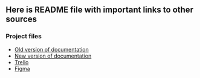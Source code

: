 ## Here is README file with important links to other sources

### Project files
 - [Old version of documentation](https://docs.google.com/document/d/1mLrU68oWKaQnStEllXxCOG_jIhLWVq4kO6xj4UtMyXs/edit?usp=sharing)
 - [New version of documentation](https://docs.google.com/document/d/18_nbm46g437DOHI1mce6X7qxjJBlKTE0dIbuVQ_Wcro/edit?usp=sharing)
 - [Trello](https://trello.com/invite/user42940021/ATTI0bda958cb2e34c6c9cbf8970804c592e840CF5DE)
 - [Figma](https://www.figma.com/files/project/258647837)